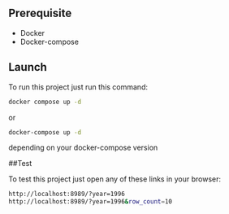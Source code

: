 ## Prerequisite

- Docker 
- Docker-compose

## Launch

To run this project just run this command:

```sh
docker compose up -d 
```

or 

```sh
docker-compose up -d 
```

depending on your docker-compose version

##Test

To test this project just open any of these links in your browser:

```sh
http://localhost:8989/?year=1996
http://localhost:8989/?year=1996&row_count=10
```